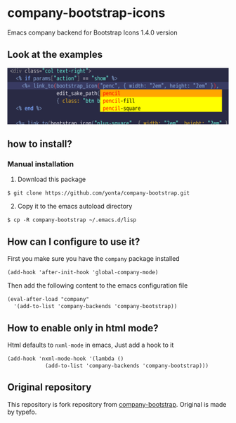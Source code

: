 # company-bootstrap-icons

Emacs company backend for Bootstrap Icons 1.4.0 version

## Look at the examples

![Screenshot](https://raw.githubusercontent.com/yonta/company-bootstrap-icons/main/screenshot.png)

## how to install?

### Manual installation

1. Download this package

```
$ git clone https://github.com/yonta/company-bootstrap.git
```

2. Copy it to the emacs autoload directory

```
$ cp -R company-bootstrap ~/.emacs.d/lisp
```

## How can I configure to use it?

First you make sure you have the `company` package installed

```
(add-hook 'after-init-hook 'global-company-mode)
```

Then add the following content to the emacs configuration file

```
(eval-after-load "company"
  '(add-to-list 'company-backends 'company-bootstrap))
```

## How to enable only in html mode?

Html defaults to `nxml-mode` in emacs, Just add a hook to it

```
(add-hook 'nxml-mode-hook '(lambda ()
            (add-to-list 'company-backends 'company-bootstrap)))
```

## Original repository

This repository is fork repository from
[company-bootstrap](https://github.com/typefo/company-bootstrap).
Original is made by typefo.
